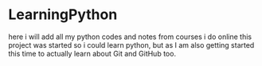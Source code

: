 # LearningPython
here i will add all my python codes and notes from courses i do online
this project was started so i could learn python, but as I am also getting started this time to actually learn about Git and GitHub too.
